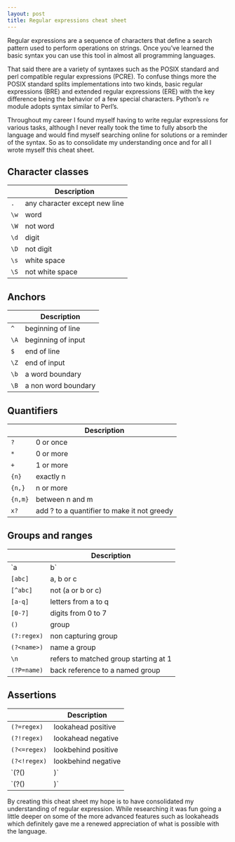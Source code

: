 ```yaml
---
layout: post
title: Regular expressions cheat sheet
---
```


Regular expressions are a sequence of characters that define a search pattern used to perform operations on strings. Once
you’ve learned the basic syntax you can use this tool in almost all programming languages.

That said there are a variety of syntaxes such as the POSIX standard and perl compatible regular expressions (PCRE). To
confuse things more the POSIX standard splits implementations into two kinds, basic regular expressions (BRE) and
extended regular expressions (ERE) with the key difference being the behavior of a few special characters.
Python’s `re` module adopts syntax similar to Perl’s.

Throughout my career I found myself having to write regular expressions for various tasks, although I never really took
the time to fully absorb the language and would find myself searching online for solutions or a reminder of the syntax.
So as to consolidate my understanding once and for all I wrote myself this cheat sheet.

## Character classes
|    | Description                   |
|----|-------------------------------|
| `.`  | any character except new line |
| `\w` | word                          |
| `\W` | not word                      |
| `\d` | digit                         |
| `\D` | not digit                     |
| `\s` | white space                   |
| `\S` | not white space               |

## Anchors
|    | Description                   |
|----|-------------------------------|
| `^`  | beginning of line             |
| `\A` | beginning of input            |
| `$`  | end of line                   |
| `\Z` | end of input                  |
| `\b` | a word boundary               |
| `\B` | a non word boundary           |

## Quantifiers
|       | Description                                   |
|-------|-----------------------------------------------|
| `?`     | 0 or once                                     |
| `*`     | 0 or more                                     |
| `+`     | 1 or more                                     |
| `{n}`   | exactly n                                     |
| `{n,}`  | n or more                                     |
| `{n,m}` | between n and m                               |
| `x?`    | add ? to a quantifier to make it not greedy   |

## Groups and ranges
|               | Description                           |
|---------------|---------------------------------------|
| `a|b`           | a or b                                |
| `[abc]`         | a, b or c                             |
| `[^abc]`        | not (a or b or c)                     |
| `[a-q]`         | letters from a to q                   |
| `[0-7]`         | digits from 0 to 7                    |
| `()`            | group                                 |
| `(?:regex)`     | non capturing group                   |
| `(?<name>)`     | name a group                          |
| `\n`            | refers to matched group starting at 1 |
| `(?P=name)`     | back reference to a named group       |

## Assertions
|                                       | Description           |
|---------------------------------------|-----------------------|
| `(?=regex)`                           | lookahead positive    |
| `(?!regex)`                           | lookahead negative    |
| `(?<=regex)`                          | lookbehind positive   |
| `(?<!regex)`                          | lookbehind negative   |
| `(?(<n>)<yes-regex>|<no-regex>)`      | group number          |
| `(?(<name>)<yes-regex>|<no-regex>)`   | group name            |


By creating this cheat sheet my hope is to have consolidated my understanding of regular expression. While researching it was fun going a little deeper on some of the more advanced features such as lookaheads which definitely gave me a renewed appreciation of what is possible with the language.
